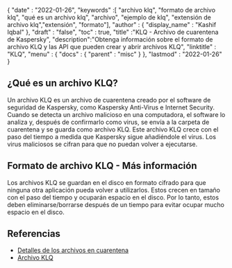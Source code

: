 {
  "date" : "2022-01-26",
  "keywords" :[ "archivo klq", "formato de archivo klq", "qué es un archivo klq", "archivo", "ejemplo de klq", "extensión de archivo klq","extensión", "formato"],
  "author" : {
    "display_name" : "Kashif Iqbal"
},
  "draft" : "false",
  "toc" : true,
  "title" :"KLQ - Archivo de cuarentena de Kaspersky",
  "description":"Obtenga información sobre el formato de archivo KLQ y las API que pueden crear y abrir archivos KLQ",
  "linktitle" : "KLQ",
  "menu" : {
    "docs" : {
      "parent" : "misc"
}
},
  "lastmod" : "2022-01-26"
}

## ¿Qué es un archivo KLQ?

Un archivo KLQ es un archivo de cuarentena creado por el software de seguridad de Kaspersky, como Kaspersky Anti-Virus e Internet Security. Cuando se detecta un archivo malicioso en una computadora, el software lo analiza y, después de confirmarlo como virus, se envía a la carpeta de cuarentena y se guarda como archivo KLQ. Este archivo KLQ crece con el paso del tiempo a medida que Kaspersky sigue añadiéndole el virus. Los virus maliciosos se cifran para que no puedan volver a ejecutarse.

## Formato de archivo KLQ - Más información

Los archivos KLQ se guardan en el disco en formato cifrado para que ninguna otra aplicación pueda volver a utilizarlos. Estos crecen en tamaño con el paso del tiempo y ocuparán espacio en el disco. Por lo tanto, estos deben eliminarse/borrarse después de un tiempo para evitar ocupar mucho espacio en el disco.

## Referencias

* [Detalles de los archivos en cuarentena](https://forum.kaspersky.com/)
* [Archivo KLQ](https://community.kaspersky.com/search?q=klq%20file)

